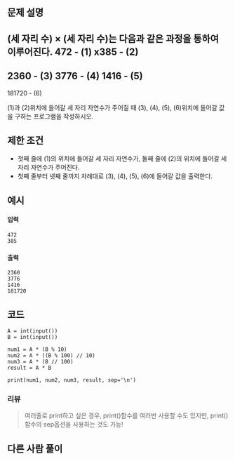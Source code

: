 ## 문제 설명
(세 자리 수) × (세 자리 수)는 다음과 같은 과정을 통하여 이루어진다.
   472   - (1)
  x385   - (2)
---------
  2360   - (3)
 3776    - (4)
1416     - (5)
---------
181720   - (6)

(1)과 (2)위치에 들어갈 세 자리 자연수가 주어질 때 (3), (4), (5), (6)위치에 들어갈 값을 구하는 프로그램을 작성하시오.

## 제한 조건
* 첫째 줄에 (1)의 위치에 들어갈 세 자리 자연수가, 둘째 줄에 (2)의 위치에 들어갈 세자리 자연수가 주어진다.
* 첫째 줄부터 넷째 줄까지 차례대로 (3), (4), (5), (6)에 들어갈 값을 출력한다.

## 예시
#### 입력
```
472
385
```

#### 출력
```
2360
3776
1416
181720
```
 
## 코드
```
A = int(input())
B = int(input())

num1 = A * (B % 10)
num2 = A * ((B % 100) // 10)
num3 = A * (B // 100)
result = A * B

print(num1, num2, num3, result, sep='\n')
```
### 리뷰
> 여러줄로 print하고 싶은 경우, print()함수를 여러번 사용할 수도 있지만, print()함수의 sep옵션을 사용하는 것도 가능!

## 다른 사람 풀이
```
```